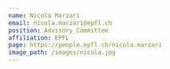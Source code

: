 ```yaml
---
name: Nicola Marzari
email: nicola.marzari@epfl.ch
position: Advisory_Committee
affiliation: EPFL
page: https://people.epfl.ch/nicola.marzari
image_path: /images/nicola.jpg
---
```

